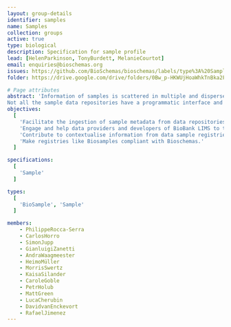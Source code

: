 ```yaml
---
layout: group-details
identifier: samples
name: Samples
collection: groups
active: true
type: biological
description: Specification for sample profile
lead: [HelenParkinson, TonyBurdett, MelanieCourtot]
email: enquiries@bioschemas.org
issues: https://github.com/BioSchemas/bioschemas/labels/type%3A%20Sample
folder: https://drive.google.com/drive/folders/0Bw_p-HKWUjHoaWhkTnBka2FWRE0

# Page attributes
abstract: 'Information of samples is scattered in multiple and dispersed samples data repositories.
Not all the sample data repositories have a programmatic interface and the existing variety of programmatic interfaces are diverse and changeable.'
objectives:
  [
    'Facilitate the ingestion of sample metadata from data repositories (eg. Biobank databases) into registries like the Biosamples, BBMRI Biobank directory or the UKCRC Tissue Directory via Bioschemas.',
    'Engage and help data providers and developers of BioBank LIMS to test and adopt the exposure of sample metadata via Bioschemas',
    'Contribute to contextualise information from data sample registries (eg. Biosamples) and biobank sample repositories (eg. NL Biobank) and Biobank Registries (eg. BBMRI Biobank directory)',
    'Make registries like Biosamples compliant with Bioschemas.'
  ]

specifications:
  [  
    'Sample'
  ]

types:
  [  
    'BioSample', 'Sample'
  ]

members:
    - PhilippeRocca-Serra
    - CarlosHorro
    - SimonJupp
    - GianluigiZanetti
    - AndraWaagmeester
    - HeimoMüller
    - MorrisSwertz
    - KaisaSilander
    - CaroleGoble
    - PetrHolub
    - MattGreen
    - LucaCherubin
    - DavidvanEnckevort
    - RafaelJimenez
---
```

